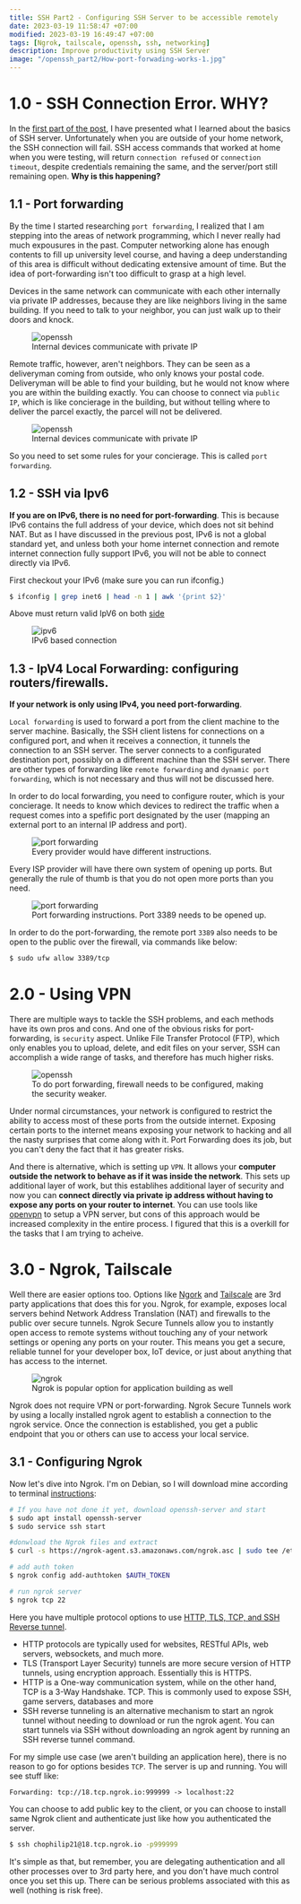 ```yaml
---
title: SSH Part2 - Configuring SSH Server to be accessible remotely
date: 2023-03-19 11:58:47 +07:00
modified: 2023-03-19 16:49:47 +07:00
tags: [Ngrok, tailscale, openssh, ssh, networking]
description: Improve productivity using SSH Server
image: "/openssh_part2/How-port-forwading-works-1.jpg"
---
```


# 1.0 - SSH Connection Error. WHY?

In the [first part of the post](https://chophilip21.github.io/openssh), I have presented what I learned about the basics of SSH server. Unfortunately when you are outside of your home network, the SSH connection will fail.
SSH access commands that worked at home when you were testing, will return `connection refused` or `connection timeout`, despite credentials remaining the same, and the server/port still remaining open. <b>Why is this happening?</b>

## 1.1 - Port forwarding

By the time I started researching `port forwarding`, I realized that I am stepping into the areas of network programming, which I never really had much expousures in the past. Computer networking alone has enough contents to fill up university level course, and having a deep understanding of this area is difficult without dedicating extensive amount of time. But the idea of port-forwarding isn't too difficult to grasp at a high level. 

Devices in the same network can communicate with each other internally via private IP addresses, because they are like neighbors living in the same building. If you need to talk to your neighbor, you can just walk up to their doors and knock. 

<figure>
<img src="https://media.geeksforgeeks.org/wp-content/uploads/20220517111808/privateip1.jpg" alt="openssh">
<figcaption>Internal devices communicate with private IP </figcaption>
</figure>

Remote traffic, however, aren't neighbors. They can be seen as a deliveryman coming from outside, who only knows your postal code. Deliveryman will be able to find your building, but he would not know where you are within the building exactly. You can choose to connect via `public IP`, which is like concierage in the building, but without telling where to deliver the parcel exactly, the parcel will not be delivered.  

<figure>
<img src="https://www.stjamescourthotel.co.uk/images/Homepage_807x640/Head-Concierge%2C-Binoy-Nair-807-640f278.jpg?width=807&height=640&ext=.jpg" alt="openssh">
<figcaption>Internal devices communicate with private IP </figcaption>
</figure>

So you need to set some rules for your concierage. This is called `port forwarding`.


## 1.2 - SSH via Ipv6

**If you are on IPv6, there is no need for port-forwarding**. This is because IPv6 contains the full address of your device, which does not sit behind NAT. But as I have discussed in the previous post, IPv6 is not a global standard yet, and unless both your home internet connection and remote internet connection fully support IPv6, you will not be able to connect directly via IPv6. 

First checkout your IPv6 (make sure you can run ifconfig.)

```bash
$ ifconfig | grep inet6 | head -n 1 | awk '{print $2}'
```

Above must return valid IpV6 on both [side](https://medium.com/@byteshiva/how-to-ssh-between-two-on-a-network-using-ipv6-751d16cf50eb) 

<figure>
<img src="https://linuxconfig.org/wp-content/uploads/2020/11/01-how-to-ssh-to-ipv6-address-on-linux.png" alt="ipv6">
<figcaption>IPv6 based connection</figcaption>
</figure>




## 1.3 - IpV4 Local Forwarding: configuring routers/firewalls. 

**If your network is only using IPv4, you need port-forwarding**.

`Local forwarding` is used to forward a port from the client machine to the server machine. Basically, the SSH client listens for connections on a configured port, and when it receives a connection, it tunnels the connection to an SSH server. The server connects to a configurated destination port, possibly on a different machine than the SSH server. There are other types of forwarding like `remote forwarding` and `dynamic port forwarding`, which is not necessary and thus will not be discussed here. 

In order to do local forwarding, you need to configure router, which is your concierage. It needs to know which devices to redirect the traffic when a request comes into a spefific port designated by the user (mapping an external port to an internal IP address and port). 

<figure>
<img src="https://portforward.com/what-is-port-forwarding-large.webp" alt="port forwarding">
<figcaption>Every provider would have different instructions.</figcaption>
</figure>

Every ISP provider will have there own system of opening up ports. But generally the rule of thumb is that you do not open more ports than you need. 

<figure>
<img src="https://www.tommycoolman.com/wp-content/uploads/2021/08/ssh-tunneling-01-1024x203.jpg" alt="port forwarding">
<figcaption>Port forwarding instructions. Port 3389 needs to be opened up.</figcaption>
</figure>

In order to do the port-forwarding, the remote port `3389` also needs to be open to the public over the firewall, via commands like below:

```bash
$ sudo ufw allow 3389/tcp
```


# 2.0 - Using VPN

There are multiple ways to tackle the SSH problems, and each methods have its own pros and cons. And one of the obvious risks for port-forwarding, is `security` aspect. Unlike File Transfer Protocol (FTP), which only enables you to upload, delete, and edit files on your server, SSH can accomplish a wide range of tasks, and therefore has much higher risks. 

<figure>
<img src="/openssh_part2/How-port-forwading-works-1.jpg" alt="openssh">
<figcaption>To do port forwarding, firewall needs to be configured, making the security weaker.</figcaption>
</figure>

Under normal circumstances, your network is configured to restrict the ability to access most of these ports from the outside internet. Exposing certain ports to the internet means exposing your network to hacking and all the nasty surprises that come along with it. Port Forwarding does its job, but you can't deny the fact that it has greater risks.

And there is alternative, which is setting up `VPN`. It allows your **computer outside the network to behave as if it was inside the network**. This sets up additional layer of work, but this establihes additional layer of security and now you can **connect directly via private ip address without having to expose any ports on your router to internet**. You can use tools like [openvpn](https://openvpn.net/) to setup a VPN server, but cons of this approach would be increased complexity in the entire process. I figured that this is a overkill for the tasks that I am trying to acheive.  


# 3.0 - Ngrok, Tailscale

Well there are easier options too. Options like [Ngork](https://ngrok.com/) and [Tailscale](https://tailscale.com/blog/tailscale-ssh/) are 3rd party applications that does this for you. Ngrok, for example, exposes local servers behind Network Address Translation (NAT) and firewalls to the public over secure tunnels. Ngrok Secure Tunnels allow you to instantly open access to remote systems without touching any of your network settings or opening any ports on your router. This means you get a secure, reliable tunnel for your developer box, IoT device, or just about anything that has access to the internet.


<figure>
<img src="https://uploads-ssl.webflow.com/63ed707844acb1ccf1ccb700/63eebf554563f71204a1fa66_architecture.png" alt="ngrok">
<figcaption>Ngrok is popular option for application building as well</figcaption>
</figure>

Ngrok does not require VPN or port-forwarding. Ngrok Secure Tunnels work by using a locally installed ngrok agent to establish a connection to the ngrok service. Once the connection is established, you get a public endpoint that you or others can use to access your local service.


## 3.1 - Configuring Ngrok

Now let's dive into Ngrok. I'm on Debian, so I will download mine according to terminal [instructions](https://ngrok.com/download):

```bash
# If you have not done it yet, download openssh-server and start
$ sudo apt install openssh-server
$ sudo service ssh start

#donwload the Ngrok files and extract
$ curl -s https://ngrok-agent.s3.amazonaws.com/ngrok.asc | sudo tee /etc/apt/trusted.gpg.d/ngrok.asc >/dev/null && echo "deb https://ngrok-agent.s3.amazonaws.com buster main" | sudo tee /etc/apt/sources.list.d/ngrok.list && sudo apt update && sudo apt install ngrok

# add auth token
$ ngrok config add-authtoken $AUTH_TOKEN

# run ngrok server
$ ngrok tcp 22
```

Here you have multiple protocol options to use [HTTP, TLS, TCP, and SSH Reverse tunnel](https://ngrok.com/docs/secure-tunnels/tunnels/http-tunnels/). 
- HTTP protocols are typically used for websites, RESTful APIs, web servers, websockets, and much more.
- TLS (Transport Layer Security) tunnels are more secure version of HTTP tunnels, using encryption approach. Essentially this is HTTPS. 
- HTTP is a One-way communication system, while on the other hand, TCP is a 3-Way Handshake. TCP. This is commonly used to expose SSH, game servers, databases and more
- SSH reverse tunneling is an alternative mechanism to start an ngrok tunnel without needing to download or run the ngrok agent. You can start tunnels via SSH without downloading an ngrok agent by running an SSH reverse tunnel command.

For my simple use case (we aren't building an application here), there is no reason to go for options besides `TCP`. The server is up and running. You will see stuff like:

`Forwarding: tcp://18.tcp.ngrok.io:999999 -> localhost:22`  

You can choose to add public key to the client, or you can choose to install same Ngrok client and authenticate just like how you authenticated the server.  

```bash
$ ssh chophilip21@18.tcp.ngrok.io -p999999
```

It's simple as that, but remember, you are delegating authentication and all other processes over to 3rd party here, and you don't have much control once you set this up. There can be serious problems associated with this as well (nothing is risk free).
